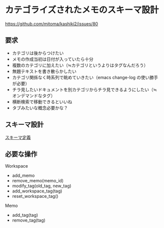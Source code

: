 # カテゴライズされたメモのスキーマ設計

https://github.com/mitoma/kashiki2/issues/80

## 要求

- カテゴリは後からつけたい
- メモの作成当初は日付が入っていたら十分
- 複数のカテゴリに加えたい（≒カテゴリというよりはタグなんだろう）
- 無題テキストを書き散らかしたい
- カテゴリ関係なく時系列で眺めていきたい（emacs change-log の使い勝手が必要）
- チラ見したいドキュメントを別カテゴリからチラ見できるようにしたい（≒オンデマンドなタグ）
- 横断検索で移動できるといいね
- タブみたいな概念必要かな？

## スキーマ設計

[スキーマ定義](./memo_schema.json)

## 必要な操作

Workspace
- add_memo
- remove_memo(memo_id)
- modify_tag(old_tag, new_tag)
- add_workspace_tag(tag)
- reset_workspace_tag()

Memo
- add_tag(tag)
- remove_tag(tag)

